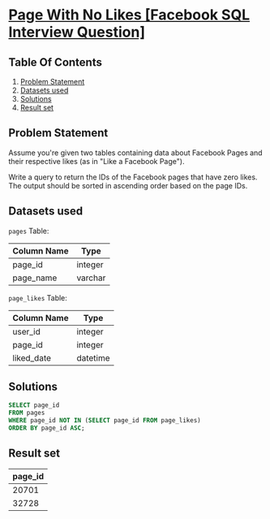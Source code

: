 # [Page With No Likes [Facebook SQL Interview Question]](https://datalemur.com/questions/sql-page-with-no-likes)

## Table Of Contents
1. [Problem Statement](#problem-statement)
2. [Datasets used](#datasets-used)
3. [Solutions](#solutions)
4. [Result set](#result-set)

## Problem Statement

Assume you're given two tables containing data about Facebook Pages and their respective likes (as in "Like a Facebook Page").

Write a query to return the IDs of the Facebook pages that have zero likes. The output should be sorted in ascending order based on the page IDs.

## Datasets used

```pages``` Table:

|  Column Name  | Type          |
| ------------- | ------------- |
| page_id | integer |
| page_name | varchar |

```page_likes``` Table:

| Column Name | Type |
| ----------- | ---- |
| user_id | integer |
| page_id | integer |
| liked_date | datetime |

## Solutions

```sql
SELECT page_id
FROM pages
WHERE page_id NOT IN (SELECT page_id FROM page_likes)
ORDER BY page_id ASC;
```

## Result set

| page_id |
| ------------ |
| 20701 |
| 32728 |